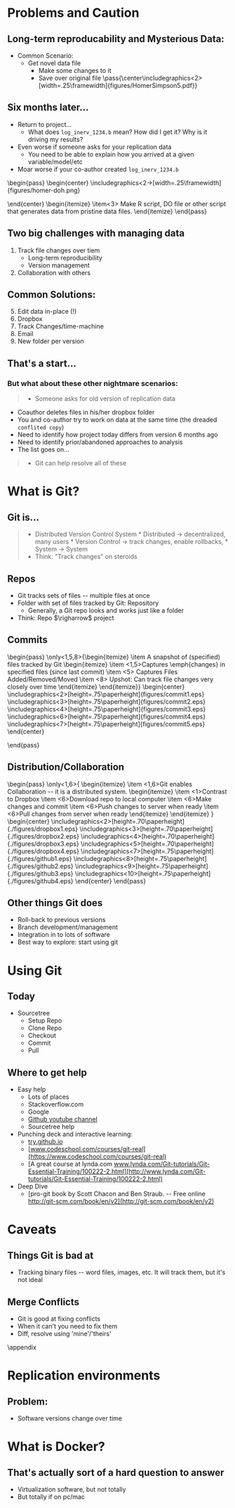 
<!--File must begin/end on empty line!!  -->

# Problems and Caution

## Long-term reproducability and Mysterious Data:

* Common Scenario:
  * Get novel data file
      * Make some changes to it
      * Save over original file
\pass{\center\includegraphics<2>[width=.25\framewidth]{figures/HomerSimpson5.pdf}}



## Six months later...

* Return to project...
    * What does `log_inerv_1234.b` mean? How did I get it? Why is it driving my results?
* Even worse if someone asks for your replication data
    * You need to be able to explain how you arrived at a given variable/model/etc
* Moar worse if your co-author created `log_inerv_1234.b`

\begin{pass}
\begin{center}
\includegraphics<2->[width=.25\framewidth]{figures/homer-doh.png}

\end{center}
\begin{itemize}
\item<3> Make R script, DO file or other script that generates data from pristine data files.
\end{itemize}
\end{pass}

## Two big challenges with managing data

1. Track file changes over tiem
    * Long-term reproducibility
    * Version management
2. Collaboration with others

## Common Solutions:

5. Edit data in-place (!)
1. Dropbox
2. Track Changes/time-machine
3. Email
4. New folder per version


## That's a start...

### But what about these other nightmare scenarios:

>* Someone asks for old version of replication data
* Coauthor deletes files in his/her dropbox folder
* You and co-author try to work on data at the same time (the dreaded `conflited copy`)
* Need to identify how project today differs from version 6 months ago
* Need to identify prior/abandoned approaches to analysis
* The list goes on...
>* Git can help resolve all of these



# What is Git?

## Git is...

>* Distributed Version Control System
    * Distributed $\rightarrow$ decentralized, many users
    * Version Control $\rightarrow$ track changes, enable rollbacks,
    * System $\rightarrow$ System
>* Think: "Track changes" on steroids



## Repos

* Git tracks sets of files -- multiple files at once
* Folder with set of files tracked by Git: Repository
    * Generally, a Git repo looks and works just like a folder
* Think: Repo $\righarrow$ project

## Commits


\begin{pass}
\only<1,5,8>{\begin{itemize}
\item A snapshot of (specified) files tracked by Git
\begin{itemize}
\item <1,5>Captures \emph{changes} in specified files (since last commit)
\item <5> Captures Files Added/Removed/Moved
\item <8> Upshot: Can track file changes very closely over time
\end{itemize}
\end{itemize}}
\begin{center}
\includegraphics<2>[height=.75\paperheight]{figures/commit1.eps}
\includegraphics<3>[height=.75\paperheight]{figures/commit2.eps}
\includegraphics<4>[height=.75\paperheight]{figures/commit3.eps}
\includegraphics<6>[height=.75\paperheight]{figures/commit4.eps}
\includegraphics<7>[height=.75\paperheight]{figures/commit5.eps}
\end{center}

\end{pass}

## Distribution/Collaboration

\begin{pass}
\only<1,6>{
\begin{itemize}
    \item <1,6>Git enables Collaboration -- it is a distributed system.
    \begin{itemize}
        \item <1>Contrast to Dropbox
        \item <6>Download repo to local computer
        \item <6>Make changes and commit
        \item <6>Push changes to server when ready
        \item <6>Pull changes from server when ready
    \end{itemize}
\end{itemize}
}
\begin{center}
\includegraphics<2>[height=.70\paperheight]{./figures/dropbox1.eps}
\includegraphics<3>[height=.70\paperheight]{./figures/dropbox2.eps}
\includegraphics<4>[height=.70\paperheight]{./figures/dropbox3.eps}
\includegraphics<5>[height=.70\paperheight]{./figures/dropbox4.eps}
\includegraphics<7>[height=.75\paperheight]{./figures/github1.eps}
\includegraphics<8>[height=.75\paperheight]{./figures/github2.eps}
\includegraphics<9>[height=.75\paperheight]{./figures/github3.eps}
\includegraphics<10>[height=.75\paperheight]{./figures/github4.eps}
\end{center}
\end{pass}

## Other things Git does
* Roll-back to previous versions
* Branch development/management
* Integration in to lots of software
* Best way to explore: start using git

# Using Git

## Today
* Sourcetree
    * Setup Repo
    * Clone Repo
    * Checkout
    * Commit
    * Pull

## Where to get help
* Easy help
    * Lots of places
    * Stackoverflow.com
    * Google
    * [Github youtube channel](https://www.youtube.com/user/GitHubGuides?&ab_channel=GitHubTraining&Guides)
    * Sourcetree help
* Punching deck and interactive learning:
    * [try.github.io](try.github.io)
    * [www.codeschool.com/courses/git-real](https://www.codeschool.com/courses/git-real)
    * [A great course at lynda.com www.lynda.com/Git-tutorials/Git-Essential-Training/100222-2.html](http://www.lynda.com/Git-tutorials/Git-Essential-Training/100222-2.html)
* Deep Dive
    * [pro-git book by Scott Chacon and Ben Straub. -- Free online http://git-scm.com/book/en/v2](http://git-scm.com/book/en/v2)

# Caveats

## Things Git is bad at

* Tracking binary files -- word files, images, etc. It will track them, but it's not ideal


## Merge Conflicts
* Git is good at fixing conflicts
* When it can't you need to fix them
* Diff, resolve using 'mine'/'theirs'

\appendix

# Replication environments
## Problem:
* Software versions change over time

# What is Docker?

## That's actually sort of a hard question to answer
* Virtualization software, but not totally
* But totally if on pc/mac

<!--File must begin/end on empty line!!  -->
